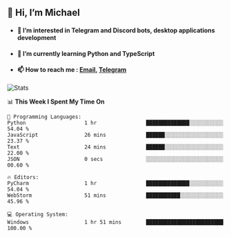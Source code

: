 ## 👋 Hi, I’m Michael
- #### 👀 I’m interested in Telegram and Discord bots, desktop applications development
- #### 🌱 I’m currently learning Python and TypeScript
- #### 📫 How to reach me : [Email](mailto:misha@kurapov.ru), [Telegram](https://t.me/mickr7)

![Stats](https://github-readme-stats.vercel.app/api?username=krpff&show_icons=true&theme=github_dark&hide_border=true&hide=issues&count_private=true&layout=compact)


<!--START_SECTION:waka-->
📊 **This Week I Spent My Time On** 

```text
💬 Programming Languages: 
Python                   1 hr                ██████████████░░░░░░░░░░░   54.04 % 
JavaScript               26 mins             ██████░░░░░░░░░░░░░░░░░░░   23.37 % 
Text                     24 mins             ██████░░░░░░░░░░░░░░░░░░░   22.00 % 
JSON                     0 secs              ░░░░░░░░░░░░░░░░░░░░░░░░░   00.60 % 

🔥 Editors: 
PyCharm                  1 hr                ██████████████░░░░░░░░░░░   54.04 % 
WebStorm                 51 mins             ███████████░░░░░░░░░░░░░░   45.96 % 

💻 Operating System: 
Windows                  1 hr 51 mins        █████████████████████████   100.00 % 
```


<!--END_SECTION:waka-->
